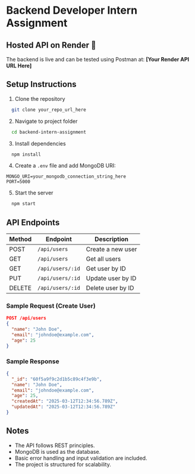 # Backend Developer Intern Assignment

## Hosted API on Render 🚀
The backend is live and can be tested using Postman at:
**[Your Render API URL Here]**

## Setup Instructions
1. Clone the repository
```bash
  git clone your_repo_url_here
```
2. Navigate to project folder
```bash
  cd backend-intern-assignment
```
3. Install dependencies
```bash
  npm install
```
4. Create a `.env` file and add MongoDB URI:
```
MONGO_URI=your_mongodb_connection_string_here
PORT=5000
```
5. Start the server
```bash
  npm start
```

## API Endpoints
| Method | Endpoint       | Description        |
|--------|---------------|--------------------|
| POST   | `/api/users`  | Create a new user |
| GET    | `/api/users`  | Get all users     |
| GET    | `/api/users/:id` | Get user by ID |
| PUT    | `/api/users/:id` | Update user by ID |
| DELETE | `/api/users/:id` | Delete user by ID |

### Sample Request (Create User)
```json
POST /api/users
{
  "name": "John Doe",
  "email": "johndoe@example.com",
  "age": 25
}
```

### Sample Response
```json
{
  "_id": "60f5a9f9c2d1b5c89c4f3e9b",
  "name": "John Doe",
  "email": "johndoe@example.com",
  "age": 25,
  "createdAt": "2025-03-12T12:34:56.789Z",
  "updatedAt": "2025-03-12T12:34:56.789Z"
}
```

## Notes
- The API follows REST principles.
- MongoDB is used as the database.
- Basic error handling and input validation are included.
- The project is structured for scalability.
